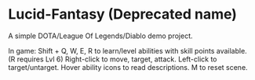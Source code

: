 # Lucid-Fantasy (Deprecated name)
A simple DOTA/League Of Legends/Diablo demo project.

In game:
Shift + Q, W, E, R to learn/level abilities with skill points available. (R requires Lvl 6)
Right-click to move, target, attack. Left-click to target/untarget.
Hover ability icons to read descriptions.
M to reset scene.
